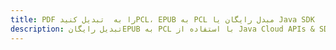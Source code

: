 ---title: PDF را به  تبدیل کنیدPCL، EPUB به PCL مبدل رایگان یا Java SDKdescription: تبدیل رایگانEPUB به PCL با استفاده از Java Cloud APIs & SDK همچنین اسناد PDF را در Cloud ایجاد، ویرایش و رندر کنید.---